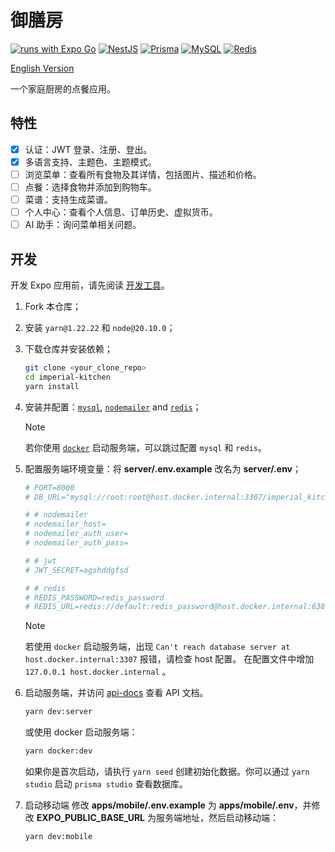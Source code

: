# 御膳房

[![runs with Expo Go](https://img.shields.io/badge/Runs%20with%20Expo%20Go-4630EB.svg?style=flat-square&logo=EXPO&labelColor=white&logoColor=000)](https://expo.dev/client) [![NestJS](https://img.shields.io/badge/NestJS-E0234E.svg?style=flat-square&logo=NestJS&labelColor=white&logoColor=E0234E)](https://nestjs.com/) [![Prisma](https://img.shields.io/badge/Prisma-2D3748.svg?style=flat-square&logo=Prisma&labelColor=white&logoColor=2D3748)](https://www.prisma.io/) [![MySQL](https://img.shields.io/badge/MySQL-4479A1.svg?style=flat-square&logo=MySQL&labelColor=white&logoColor=4479A1)](https://www.mysql.com/) [![Redis](https://img.shields.io/badge/Redis-DC382D.svg?style=flat-square&logo=Redis&labelColor=white&logoColor=DC382D)](https://redis.io/)

[English Version](README_EN.md)

一个家庭厨房的点餐应用。

## 特性

- [x] 认证：JWT 登录、注册、登出。
- [x] 多语言支持、主题色、主题模式。
- [ ] 浏览菜单：查看所有食物及其详情，包括图片、描述和价格。
- [ ] 点餐：选择食物并添加到购物车。
- [ ] 菜谱：支持生成菜谱。
- [ ] 个人中心：查看个人信息、订单历史、虚拟货币。
- [ ] AI 助手：询问菜单相关问题。

## 开发

开发 Expo 应用前，请先阅读 [开发工具](https://docs.expo.dev/develop/tools/)。

1. Fork 本仓库；
2. 安装 `yarn@1.22.22` 和 `node@20.10.0`；
3. 下载仓库并安装依赖；
   ```sh
   git clone <your_clone_repo>
   cd imperial-kitchen
   yarn install
   ```
4. 安装并配置：[`mysql`](https://www.mysql.com/), [`nodemailer`](https://nodemailer.com/) and [`redis`](https://redis.io/try-free/)；
   > [!NOTE]
   > 若你使用 [`docker`](https://www.docker.com/) 启动服务端，可以跳过配置 `mysql` 和 `redis`。
5. 配置服务端环境变量：将 **server/.env.example** 改名为 **server/.env**；

   ```sh
   # PORT=8000
   # DB_URL="mysql://root:root@host.docker.internal:3307/imperial_kitchen"

   # # nodemailer
   # nodemailer_host=
   # nodemailer_auth_user=
   # nodemailer_auth_pass=

   # # jwt
   # JWT_SECRET=agshddgfsd

   # # redis
   # REDIS_PASSWORD=redis_password
   # REDIS_URL=redis://default:redis_password@host.docker.internal:6380
   ```

   > [!NOTE]
   > 若使用 `docker` 启动服务端，出现 `Can't reach database server at host.docker.internal:3307` 报错，请检查 host 配置。
   > 在配置文件中增加 `127.0.0.1 host.docker.internal` 。

6. 启动服务端，并访问 [api-docs](http://localhost:8000/api-docs) 查看 API 文档。
   ```sh
   yarn dev:server
   ```
   或使用 docker 启动服务端：
   ```sh
   yarn docker:dev
   ```
   如果你是首次启动，请执行 `yarn seed` 创建初始化数据。你可以通过 `yarn studio` 启动 `prisma studio` 查看数据库。
7. 启动移动端
   修改 **apps/mobile/.env.example** 为 **apps/mobile/.env**，并修改 **EXPO_PUBLIC_BASE_URL** 为服务端地址，然后启动移动端：
   ```sh
   yarn dev:mobile
   ```

